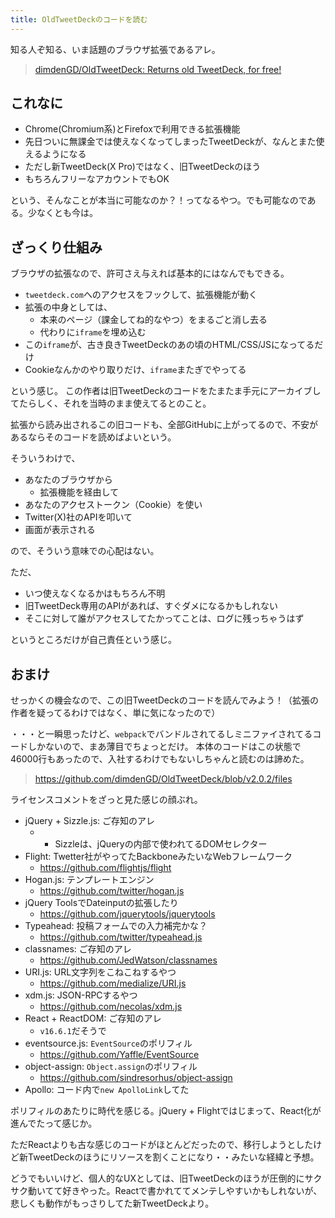 ```yaml
---
title: OldTweetDeckのコードを読む
---
```


知る人ぞ知る、いま話題のブラウザ拡張であるアレ。

> [dimdenGD/OldTweetDeck: Returns old TweetDeck, for free!](https://github.com/dimdenGD/OldTweetDeck)

## これなに

- Chrome(Chromium系)とFirefoxで利用できる拡張機能
- 先日ついに無課金では使えなくなってしまったTweetDeckが、なんとまた使えるようになる
- ただし新TweetDeck(X Pro)ではなく、旧TweetDeckのほう
- もちろんフリーなアカウントでもOK

という、そんなことが本当に可能なのか？！ってなるやつ。でも可能なのである。少なくとも今は。

## ざっくり仕組み

ブラウザの拡張なので、許可さえ与えれば基本的にはなんでもできる。

- `tweetdeck.com`へのアクセスをフックして、拡張機能が動く
- 拡張の中身としては、
  - 本来のページ（課金してね的なやつ）をまるごと消し去る
  - 代わりに`iframe`を埋め込む
- この`iframe`が、古き良きTweetDeckのあの頃のHTML/CSS/JSになってるだけ
- Cookieなんかのやり取りだけ、`iframe`またぎでやってる

という感じ。
この作者は旧TweetDeckのコードをたまたま手元にアーカイブしてたらしく、それを当時のまま使えてるとのこと。

拡張から読み出されるこの旧コードも、全部GitHubに上がってるので、不安があるならそのコードを読めばよいという。

そういうわけで、

- あなたのブラウザから
  - 拡張機能を経由して
- あなたのアクセストークン（Cookie）を使い
- Twitter(X)社のAPIを叩いて
- 画面が表示される

ので、そういう意味での心配はない。

ただ、

- いつ使えなくなるかはもちろん不明
- 旧TweetDeck専用のAPIがあれば、すぐダメになるかもしれない
- そこに対して誰がアクセスしてたかってことは、ログに残っちゃうはず

というところだけが自己責任という感じ。

## おまけ

せっかくの機会なので、この旧TweetDeckのコードを読んでみよう！（拡張の作者を疑ってるわけではなく、単に気になったので）

・・・と一瞬思ったけど、`webpack`でバンドルされてるしミニファイされてるコードしかないので、まあ薄目でちょっとだけ。
本体のコードはこの状態で46000行もあったので、入社するわけでもないしちゃんと読むのは諦めた。

> https://github.com/dimdenGD/OldTweetDeck/blob/v2.0.2/files

ライセンスコメントをざっと見た感じの顔ぶれ。

- jQuery + Sizzle.js: ご存知のアレ
  - + Sizzleは、jQueryの内部で使われてるDOMセレクター
- Flight: Twetter社がやってたBackboneみたいなWebフレームワーク
  - https://github.com/flightjs/flight
- Hogan.js: テンプレートエンジン
  - https://github.com/twitter/hogan.js
- jQuery ToolsでDateinputの拡張したり
  - https://github.com/jquerytools/jquerytools
- Typeahead: 投稿フォームでの入力補完かな？
  - https://github.com/twitter/typeahead.js
- classnames: ご存知のアレ
  - https://github.com/JedWatson/classnames
- URI.js: URL文字列をこねこねするやつ
  - https://github.com/medialize/URI.js
- xdm.js: JSON-RPCするやつ
  - https://github.com/necolas/xdm.js
- React + ReactDOM: ご存知のアレ
  - `v16.6.1`だそうで
- eventsource.js: `EventSource`のポリフィル
  - https://github.com/Yaffle/EventSource
- object-assign: `Object.assign`のポリフィル
  - https://github.com/sindresorhus/object-assign
- Apollo: コード内で`new ApolloLink`してた

ポリフィルのあたりに時代を感じる。jQuery + Flightではじまって、React化が進んでたって感じか。

ただReactよりも古な感じのコードがほとんどだったので、移行しようとしたけど新TweetDeckのほうにリソースを割くことになり・・みたいな経緯と予想。

どうでもいいけど、個人的なUXとしては、旧TweetDeckのほうが圧倒的にサクサク動いてて好きやった。Reactで書かれててメンテしやすいかもしれないが、悲しくも動作がもっさりしてた新TweetDeckより。